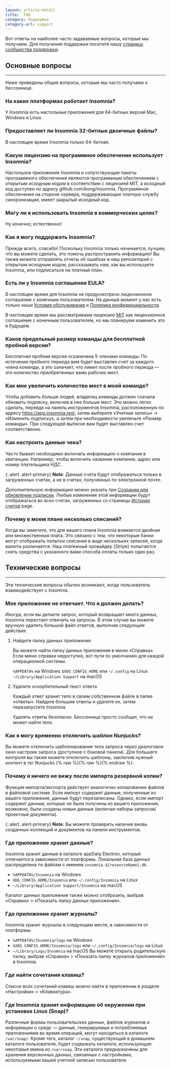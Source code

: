 ```yaml
---
layout: article-detail
title:  FAQ
category: Поддержка
category-url: support
---
```


Вот ответы на наиболее часто задаваемые вопросы, которые мы получаем. Для получения поддержки посетите нашу [страницу сообщества поддержки](https://insomnia.rest/support).

## Основные вопросы
<hr>

Ниже приведены общие вопросы, которые мы часто получаем о бессоннице.

### На каких платформах работает Insomnia?

У Insomnia есть настольные приложения для 64-битных версий Mac, Windows и Linux.

### Предоставляет ли Insomnia 32-битные двоичные файлы?

В настоящее время Insomnia только 64-битная.

### Какую лицензию на программное обеспечение использует Insomnia?

Настольное приложение Insomnia и сопутствующие пакеты программного обеспечения являются программным обеспечением с открытым исходным кодом в соответствии с лицензией MIT, а исходный код доступен по адресу github.com/kong/insomnia. Программное обеспечение на стороне сервера, поддерживающее платную службу синхронизации, имеет закрытый исходный код.

### Могу ли я использовать Insomnia в коммерческих целях?

Ну конечно; естественно!

### Как я могу поддержать Insomnia?

Прежде всего, спасибо! Поскольку Insomnia только начинается, лучшее, что вы можете сделать, это помочь распространить информацию! Вы также можете отправлять отчеты об ошибках в наш репозиторий с открытым исходным кодом, рассказывать нам, как вы используете Insomnia, или подписаться на платный план.

### Есть ли у Insomnia соглашение EULA?

В настоящее время для Insomnia не предусмотрено лицензионное соглашение с конечным пользователем. На данный момент у нас есть только наши [Условия обслуживания](https://insomnia.rest/terms) и [Политика конфиденциальности](https://insomnia.rest/privacy).

В настоящее время мы рассматриваем лицензию [MIT](https://opensource.org/licenses/MIT) как лицензионное соглашение с конечным пользователем, но мы планируем изменить это в будущем.

### Каков предельный размер команды для бесплатной пробной версии?

Бесплатная пробная версия ограничена 5 членами команды. По истечении пробного периода вам будет выставлен счет за каждого члена команды, а это означает, что лимит после пробного периода — это количество приобретенных вами рабочих мест.

### Как мне увеличить количество мест в моей команде?

Чтобы добавить больше людей, владелец команды должен сначала обновить подписку, включив в нее больше мест. Это можно легко сделать, перейдя на панель инструментов Insomnia, расположенную по адресу https://app.insomnia.rest, затем выберите «Учетная запись» -> «Изменить подписку», а затем при необходимости увеличьте «Размер команды». При следующей выписке вам будет выставлен счет соответственно.

### Как настроить данные чека?

Часто бывает необходимо включать информацию о компании в квитанции. Например, чтобы включить название компании, адрес или номер плательщика НДС.

{:.alert .alert-primary}
**Note**: Данные счета будут отображаться только в загруженных счетах, а не в счетах, полученных по электронной почте.

Дополнительную информацию можно указать при [Создании или обновлении подписки](https://app.insomnia.rest/app/subscribe/). Любые изменения этой информации будут отображаться во всех счетах, загруженных со страницы [История счетов](https://app.insomnia.rest/app/invoices/) page.

### Почему в моем плане несколько списаний?

Когда вы заметите, что для вашего плана Insomnia взимается двойная или множественная плата. Это связано с тем, что некоторые банки могут отображать попытки списания в виде нескольких записей, когда валюта различается. Наш платежный провайдер (Stripe) попытается снять средства с указанного вами способа оплаты только один раз.

## Технические вопросы
<hr>

Эти технические вопросы обычно возникают, когда пользователь взаимодействует с Insomnia.

### Мое приложение не отвечает. Что я должен делать?

Иногда, если вы делаете запрос, который возвращает много данных, Insomnia перестает отвечать на запросы. В этом случае вы можете вручную удалить большой файл ответов, выполнив следующие действия.

1. Найдите папку данных приложения

    Вы можете найти папку данных приложения в меню «Справка». Если меню справки недоступно, вот пути по умолчанию для каждой операционной системы.

    `%APPDATA%` на Windows
    `$XDG_CONFIG_HOME` или `~/.config` на Linux
    `~/Library/Application Support` на macOS

2. Удалите оскорбительный текст ответа

    Каждый ответ хранит тело в своем собственном файле в папке «ответы». Найдите большие ответы и удалите их, затем перезапустите Insomnia.

    Удалять ответы безопасно. Бессонница просто сообщит, что не может найти тело.

### Как я могу временно отключить шаблон Nunjucks?

Вы можете отключить шаблонирование тела запроса через диалоговое окно настроек запроса (доступное с боковой панели). Для большего контроля вы также можете отключить шаблоны, заключив нужный контент в тег Nunjucks {% raw %}{% raw %}{% endraw %}.

### Почему я ничего не вижу после импорта резервной копии?

Функция импорта/экспорта действует аналогично копированию файлов в файловой системе. Если импорт содержит данные, полученные из вашего приложения, данные будут перезаписаны. Однако, если импорт содержит данные, которые не были получены из вашего приложения, возможно, были созданы новые данные (включая наборы запросов/проектные документы).

{:.alert .alert-primary}
**Note**: Вы можете проверить наличие вновь созданных коллекций и документов на панели инструментов.

### Где приложение хранит данные?

Insomnia хранит данные в каталоге appData Electron, который отличается в зависимости от платформы. Локальная база данных распределена по файлам с именем `insomnia.${resourceName}.db`.

* `%APPDATA%/Insomnia` на Windows
* `XDG_CONFIG_HOME/Insomnia` или `~/.config/Insomnia` на Linux
* `~/Library/Application Support/Insomnia` на macOS

Каталог данных приложения также можно отобразить, выбрав «Справка» > «Показать папку данных приложения».

### Где приложение хранит журналы?

Insomnia хранит журналы в следующем месте, в зависимости от платформы:

* `%APPDATA%/Insomnia/logs` на Windows
* `$XDG_CONFIG_HOME/Insomnia/logs` или `~/.config/Insomnia/logs` на Linux
* `~/Library/Logs/Insomnia` на macOS
Вы можете открыть родительскую папку, выбрав «Справка» > «Показать папку журналов приложений» в Insomnia.

### Где найти сочетания клавиш?

Список всех сочетаний клавиш можно найти в приложении в разделе «Настройки» > «Клавиатура».

### Где Insomnia хранит информацию об окружении при установке Linux (Snap)?

Различные формы пользовательских данных, файлов журналов и информации о среде  — данные, генерируемые и потребляемые приложениями во время операций, могут находиться в каталоге `/var/snap/`. Кроме того, каталог `~/snap`, существующий в домашнем каталоге пользователя, будет содержать каталоги, использующие некоторые имена из `/var/snap`. Эти каталоги предназначены для хранения версионных данных, связанных с настройками, используемыми вашей учетной записью пользователя.
